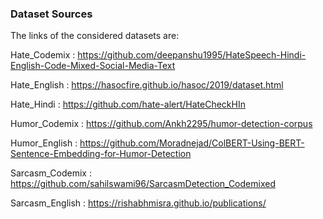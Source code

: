 ### Dataset Sources

The links of the considered datasets are:

Hate_Codemix : https://github.com/deepanshu1995/HateSpeech-Hindi-English-Code-Mixed-Social-Media-Text

Hate_English : https://hasocfire.github.io/hasoc/2019/dataset.html

Hate_Hindi : https://github.com/hate-alert/HateCheckHIn

Humor_Codemix : https://github.com/Ankh2295/humor-detection-corpus

Humor_English : https://github.com/Moradnejad/ColBERT-Using-BERT-Sentence-Embedding-for-Humor-Detection

Sarcasm_Codemix : https://github.com/sahilswami96/SarcasmDetection_Codemixed

Sarcasm_English : https://rishabhmisra.github.io/publications/
